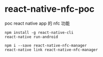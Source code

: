 # react-native-nfc-poc
poc react native app 的 nfc 功能

```
npm install -g react-native-cli
react-native run-android

npm i --save react-native-nfc-manager
react-native link react-native-nfc-manager
```
